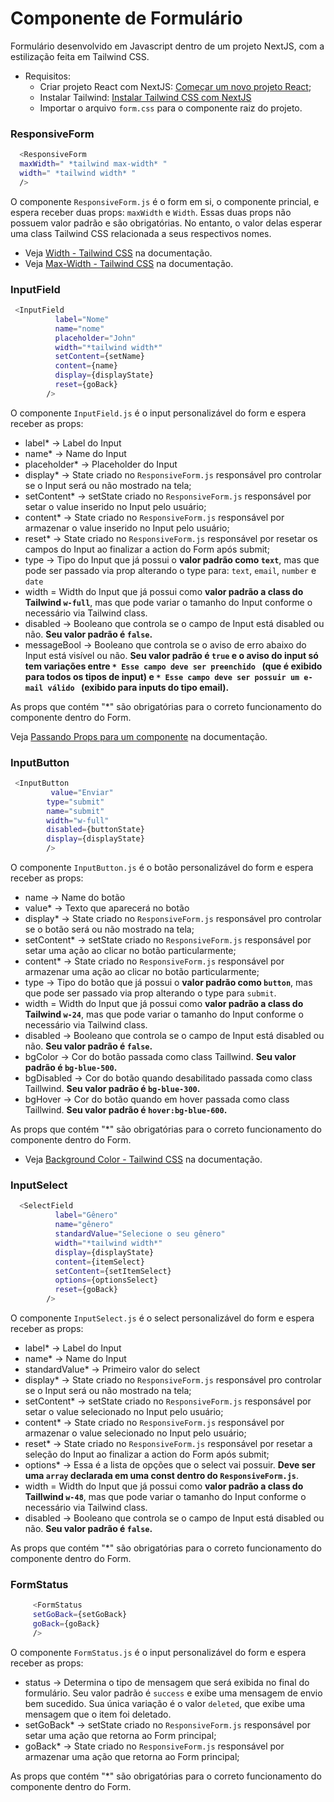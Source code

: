 # Componente de Formulário

Formulário desenvolvido em Javascript dentro de um projeto NextJS, com
a estilização feita em Tailwind CSS.

- Requisitos:
  - Criar projeto React com NextJS:  [Começar um novo projeto React](https://react.dev/learn/start-a-new-react-project);
  - Instalar Tailwind: [Instalar Tailwind CSS com NextJS](https://tailwindcss.com/docs/guides/nextjs)
  - Importar o arquivo `form.css` para o componente raiz do projeto.


### ResponsiveForm

```bash
  <ResponsiveForm 
  maxWidth=" *tailwind max-width* " 
  width=" *tailwind width* " 
  />
```

O componente `ResponsiveForm.js` é o form em si, o componente princial, e espera receber duas props: `maxWidth` e `Width`. Essas duas props não possuem
valor padrão e são obrigatórias. No entanto, o valor delas esperar uma class Tailwind CSS relacionada a seus respectivos nomes.

- Veja [Width - Tailwind CSS](https://v2.tailwindcss.com/docs/width) na documentação.
- Veja [Max-Width - Tailwind CSS](https://v2.tailwindcss.com/docs/maxwidth) na documentação.

### InputField

```bash
 <InputField
          label="Nome"
          name="nome"
          placeholder="John"
          width="*tailwind width*"
          setContent={setName}
          content={name}
          display={displayState}
          reset={goBack}
        />
```
O componente `InputField.js` é o input personalizável do form e espera receber as props:

- label* -> Label do Input
- name* -> Name do Input
- placeholder* -> Placeholder do Input
- display* -> State criado no `ResponsiveForm.js` responsável pro controlar se  o Input será ou não mostrado na tela;
- setContent* -> setState criado no `ResponsiveForm.js` responsável por setar o value inserido no Input pelo usuário;
- content* ->  State criado no `ResponsiveForm.js` responsável por armazenar o value inserido no Input pelo usuário;
- reset* -> State criado no `ResponsiveForm.js` responsável por resetar os campos do Input ao finalizar a action do Form após submit;
- type -> Tipo do Input que já possui o **valor padrão como `text`**, mas que pode ser passado via prop alterando o type para: `text`, `email`, `number` e `date`
- width = Width do Input que já possui como **valor padrão a class do Tailwind `w-full`**, mas que pode variar o tamanho do Input conforme o necessário via Tailwind class.
- disabled -> Booleano que controla se o campo de Input está disabled ou não. **Seu valor padrão é `false`.**
- messageBool -> Booleano que controla se o aviso de erro abaixo do Input está visível ou não. **Seu valor padrão é `true` e o aviso do input só tem variações entre `* Esse campo deve ser preenchido ` (que é exibido para todos os tipos de input) e `* Esse campo deve ser possuir um e-mail válido ` (exibido para inputs do tipo email).**
   
As props que contém "*" são obrigatórias para o correto funcionamento do componente dentro do Form.

Veja [Passando Props para um componente](https://react.dev/learn/passing-props-to-a-component) na documentação.



### InputButton

```bash
 <InputButton
         value="Enviar"
        type="submit"
        name="submit"
        width="w-full"
        disabled={buttonState}
        display={displayState}
        />
```
O componente `InputButton.js` é o botão personalizável do form e espera receber as props:

- name -> Name do botão
- value* -> Texto que aparecerá no botão
- display* -> State criado no `ResponsiveForm.js` responsável pro controlar se  o botão será ou não mostrado na tela;
- setContent* -> setState criado no `ResponsiveForm.js` responsável por setar uma ação ao clicar no botão particularmente;
- content* ->  State criado no `ResponsiveForm.js` responsável por armazenar uma ação ao clicar no botão particularmente;
- type -> Tipo do botão que já possui o **valor padrão como `button`**, mas que pode ser passado via prop alterando o type para `submit`.
- width = Width do Input que já possui como **valor padrão a class do Tailwind `w-24`**, mas que pode variar o tamanho do Input conforme o necessário via Tailwind class.
- disabled -> Booleano que controla se o campo de Input está disabled ou não. **Seu valor padrão é `false`.**
- bgColor -> Cor do botão passada como class Taillwind.  **Seu valor padrão é `bg-blue-500`.**
- bgDisabled -> Cor do botão quando desabilitado passada como class Taillwind.  **Seu valor padrão é `bg-blue-300`.**
- bgHover -> Cor do botão quando em hover passada como class Taillwind.  **Seu valor padrão é `hover:bg-blue-600`.**
   
As props que contém "*" são obrigatórias para o correto funcionamento do componente dentro do Form.

- Veja [Background Color - Tailwind CSS](https://v2.tailwindcss.com/docs/background-color) na documentação.

### InputSelect

```bash
  <SelectField
          label="Gênero"
          name="gênero"
          standardValue="Selecione o seu gênero"
          width="*tailwind width*"
          display={displayState}
          content={itemSelect}
          setContent={setItemSelect}
          options={optionsSelect}
          reset={goBack}
        />
```
O componente `InputSelect.js` é o select personalizável do form e espera receber as props:

- label* -> Label do Input
- name* -> Name do Input
- standardValue* -> Primeiro valor do select
- display* -> State criado no `ResponsiveForm.js` responsável pro controlar se  o Input será ou não mostrado na tela;
- setContent* -> setState criado no `ResponsiveForm.js` responsável por setar o value selecionado no Input pelo usuário;
- content* ->  State criado no `ResponsiveForm.js` responsável por armazenar o value selecionado no Input pelo usuário;
- reset* -> State criado no `ResponsiveForm.js` responsável por resetar a seleção do Input ao finalizar a action do Form após submit;
- options* -> Essa é a lista de opções que o select vai possuir. **Deve ser uma `array` declarada em uma const dentro do `ResponsiveForm.js`**.
- width = Width do Input que já possui como **valor padrão a class do Taillwind `w-48`**, mas que pode variar o tamanho do Input conforme o necessário via Tailwind class.
- disabled -> Booleano que controla se o campo de Input está disabled ou não. **Seu valor padrão é `false`.**
   
   
As props que contém "*" são obrigatórias para o correto funcionamento do componente dentro do Form.

### FormStatus

```bash
     <FormStatus 
     setGoBack={setGoBack} 
     goBack={goBack} 
     />
```
O componente `FormStatus.js` é o input personalizável do form e espera receber as props:

- status -> Determina o tipo de mensagem que será exibida no final do formulário. 
Seu valor padrão é `success` e exibe uma mensagem de envio bem sucedido. Sua única variação é o valor `deleted`, que
exibe uma mensagem que o item foi deletado.
- setGoBack* -> setState criado no `ResponsiveForm.js` responsável por setar uma ação que retorna ao Form principal;
- goBack* ->  State criado no `ResponsiveForm.js` responsável por armazenar uma ação que retorna ao Form principal;

As props que contém "*" são obrigatórias para o correto funcionamento do componente dentro do Form.